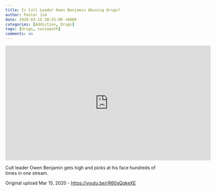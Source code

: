 ```yaml
---
title: Is Cult Leader Owen Benjamin Abusing Drugs?
author: Pastor Jim
date: 2020-03-15 20:55:00 +0800
categories: [Addiction, Drugs]
tags: [drugs, sociopath]
comments: on
---
```




<iframe width="640" height="360" scrolling="no" frameborder="0" style="border: none;" src="https://www.bitchute.com/embed/onTapaCS8NDq/"></iframe>



Cult leader Owen Benjamin gets high and picks at his face hundreds of times in one stream.



Original upload Mar 15, 2020 - https://youtu.be/rR60sQqkeXE

